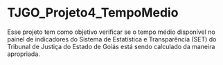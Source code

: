 # TJGO_Projeto4_TempoMedio

Esse projeto tem como objetivo verificar se o tempo médio disponível no painel de indicadores do Sistema de Estatística e Transparência (SET) do Tribunal de Justiça do Estado de Goiás está sendo calculado da maneira apropriada.